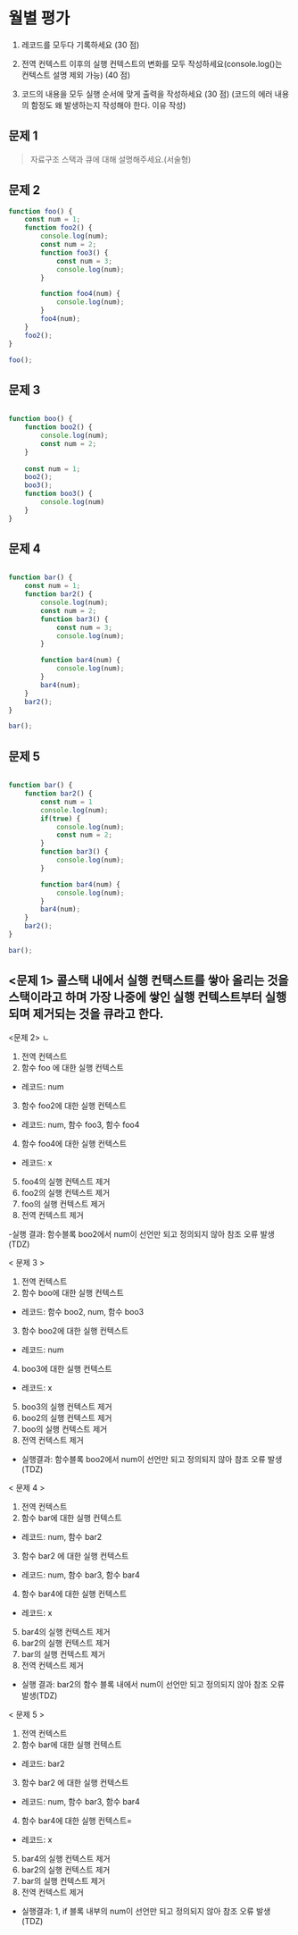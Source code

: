 # 월별 평가


1. 레코드를 모두다 기록하세요 (30 점)

2. 전역 컨텍스트 이후의 실행 컨텍스트의 변화를 모두 작성하세요(console.log()는 컨텍스트 설명 제외 가능) (40 점)

3. 코드의 내용을 모두 실행 순서에 맞게 출력을 작성하세요 (30 점)
   (코드의 에러 내용의 함정도 왜 발생하는지 작성해야 한다. 이유 작성)


## 문제 1
> 자료구조 스택과 큐에 대해 설명해주세요.(서술형)

## 문제 2
```js
function foo() {
    const num = 1;
    function foo2() {
        console.log(num); 
        const num = 2;
        function foo3() {
            const num = 3;
            console.log(num);
        }

        function foo4(num) {
            console.log(num); 
        }
        foo4(num);
    }
    foo2();
}

foo();
```

## 문제 3
```js

function boo() {
    function boo2() {
        console.log(num); 
        const num = 2;
    }
    
    const num = 1;
    boo2();
    boo3();
    function boo3() {
        console.log(num) 
    }
}

```

## 문제 4

```js

function bar() {
    const num = 1;
    function bar2() {
        console.log(num); 
        const num = 2;
        function bar3() {
            const num = 3;
            console.log(num);
        }

        function bar4(num) {
            console.log(num);
        }
        bar4(num);
    }
    bar2();
}

bar();

```

## 문제 5

```js

function bar() {
    function bar2() {
        const num = 1
        console.log(num); 
        if(true) {
            console.log(num);
            const num = 2;
        }
        function bar3() {
            console.log(num);
        }

        function bar4(num) {
            console.log(num); 
        }
        bar4(num);
    }
    bar2();
}

bar();

```


<문제 1>
콜스택 내에서 실행 컨택스트를 쌓아 올리는 것을 스택이라고 하며 가장 나중에 쌓인 실행 컨텍스트부터 실행되며 제거되는 것을 큐라고 한다.
-
<문제 2> ㄴ
1. 전역 컨텍스트 
2. 함수 foo 에 대한 실행 컨텍스트
 - 레코드: num
3. 함수 foo2에 대한 실행 컨텍스트
 - 레코드: num, 함수 foo3, 함수 foo4 
4. 함수 foo4에 대한 실행 컨텍스트
 - 레코드: x
5. foo4의 실행 컨텍스트 제거
6. foo2의 실행 컨텍스트 제거
7. foo의 실행 컨텍스트 제거
8. 전역 컨텍스트 제거

-실행 결과: 함수블록 boo2에서 num이 선언만 되고 정의되지 않아 참조 오류 발생(TDZ)

< 문제 3 >
1. 전역 컨텍스트
2. 함수 boo에 대한 실행 컨텍스트
 - 레코드: 함수 boo2, num, 함수 boo3
3. 함수 boo2에 대한 실행 컨텍스트
 - 레코드: num
4. boo3에 대한 실행 컨텍스트
 - 레코드: x
5. boo3의 실행 컨텍스트 제거
6. boo2의 실행 컨텍스트 제거
7. boo의 실행 컨텍스트 제거
8. 전역 컨텍스트 제거

- 실행결과: 함수블록 boo2에서 num이 선언만 되고 정의되지 않아 참조 오류 발생(TDZ)

< 문제 4 >
1. 전역 컨텍스트 
2. 함수 bar에 대한 실행 컨텍스트 
 - 레코드: num, 함수 bar2 
3. 함수 bar2 에 대한 실행 컨텍스트
 - 레코드: num, 함수 bar3, 함수 bar4
4. 함수 bar4에 대한 실행 컨텍스트
 - 레코드: x
5. bar4의 실행 컨텍스트 제거
6. bar2의 실행 컨텍스트 제거
7. bar의 실행 컨텍스트 제거
8. 전역 컨텍스트 제거

- 실행 결과: bar2의 함수 블록 내에서 num이 선언만 되고 정의되지 않아 참조 오류 발생(TDZ)

< 문제 5 >
1. 전역 컨텍스트
2. 함수 bar에 대한 실행 컨텍스트
 - 레코드: bar2
3. 함수 bar2 에 대한 실행 컨텍스트
 - 레코드: num, 함수 bar3, 함수 bar4
4. 함수 bar4에 대한 실행 컨텍스트=
 - 레코드: x
5. bar4의 실행 컨텍스트 제거
6. bar2의 실행 컨텍스트 제거
7. bar의 실행 컨텍스트 제거
8. 전역 컨텍스트 제거

- 실행결과: 1, if 블록 내부의 num이 선언만 되고 정의되지 않아 참조 오류 발생(TDZ)
